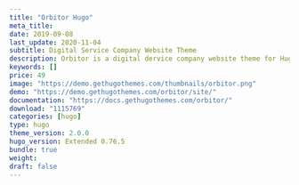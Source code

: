 ```yaml
---
title: "Orbitor Hugo"
meta_title:
date: 2019-09-08
last_update: 2020-11-04
subtitle: Digital Service Company Website Theme
description: Orbitor is a digital dervice company website theme for Hugo
keywords: []
price: 49
image: "https://demo.gethugothemes.com/thumbnails/orbitor.png"
demo: "https://demo.gethugothemes.com/orbitor/site/"
documentation: "https://docs.gethugothemes.com/orbitor/"
download: "1115769"
categories: [hugo]
type: hugo
theme_version: 2.0.0
hugo_version: Extended 0.76.5
bundle: true
weight:
draft: false
---
```

